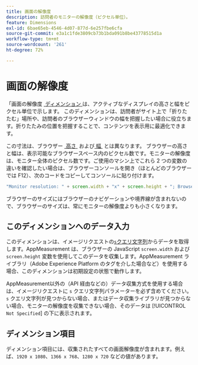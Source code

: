 ```yaml
---
title: 画面の解像度
description: 訪問者のモニターの解像度（ピクセル単位）。
feature: Dimensions
exl-id: 6bae65eb-4546-4d07-877d-6e257fbe6cfa
source-git-commit: e3a1c1fde3809cb73b1bda091b8be43778515d1a
workflow-type: tm+mt
source-wordcount: '261'
ht-degree: 72%

---
```


# 画面の解像度

「画面の解像度 [&#x200B; ディメンション &#x200B;](overview.md) は、アクティブなディスプレイの高さと幅をピクセル単位で示します。 このディメンションは、訪問者がサイト上で「折りたたむ」場所や、訪問者のブラウザーウィンドウの幅を把握したい場合に役立ちます。折りたたみの位置を把握することで、コンテンツを表示用に最適化できます。

この寸法は、ブラウザー [&#x200B; 高さ &#x200B;](browser-height.md) および [&#x200B; 幅 &#x200B;](browser-width.md) とは異なります。 ブラウザーの高さと幅は、表示可能なブラウザースペース内のピクセル数です。モニターの解像度は、モニター全体のピクセル数です。ご使用のマシン上でこれら 2 つの変数の違いを確認したい場合は、ブラウザーコンソールを開き（ほとんどのブラウザーでは F12）、次のコードをコピーしてコンソールに貼り付けます。

```js
"Monitor resolution: " + screen.width + "x" + screen.height + "; Browser resolution: " + window.innerWidth + "x" + window.innerHeight;
```

ブラウザーのサイズにはブラウザーのナビゲーションや境界線が含まれないので、ブラウザーのサイズは、常にモニターの解像度よりも小さくなります。

## このディメンションへのデータ入力

このディメンションは、イメージリクエストの[`s`クエリ文字列](/help/implement/validate/query-parameters.md)からデータを取得します。AppMeasurement は、ブラウザーの JavaScript `screen.width` および `screen.height` 変数を使用してこのデータを収集します。AppMeasurement ライブラリ（Adobe Experience Platform のタグを介した場合など）を使用する場合、このディメンションは初期設定の状態で動作します。

AppMeasurement以外の（API 経由などの）データ収集方式を使用する場合は、イメージリクエストに `s` クエリ文字列パラメーターを必ず含めてください。 `s` クエリ文字列が見つからない場合、またはデータ収集ライブラリが見つからない場合、モニターの解像度を収集できない場合、そのデータは [!UICONTROL `Not Specified`] の下に表示されます。

## ディメンション項目

ディメンション項目には、収集されたすべての画面解像度が含まれます。例えば、`1920 x 1080`、`1366 x 768`、`1280 x 720` などの値があります。
